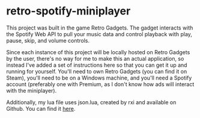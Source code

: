 # retro-spotify-miniplayer
This project was built in the game Retro Gadgets. The gadget interacts with the Spotify Web API to pull your music data and control playback with play, pause, skip, and volume controls. 

Since each instance of this project will be locally hosted on Retro Gadgets by the user, there's no way for me to make this an actual application, so instead I've added a set of instructions here so that you can get it up and running for yourself.
You'll need to own Retro Gadgets (you can find it on Steam), you'll need to be on a Windows machine, and you'll need a Spotify account (preferably one with Premium, as I don't know how ads will interact with the miniplayer).

Additionally, my lua file uses json.lua, created by rxi and available on Github. You can find it [here](https://github.com/rxi/json.lua/blob/master/json.lua).
